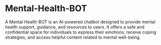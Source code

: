 # Mental-Health-BOT
A Mental Health BOT is an AI-powered chatbot designed to provide mental health support, guidance, and resources to users. It offers a safe and confidential space for individuals to express their emotions, receive coping strategies, and access helpful content related to mental well-being.
